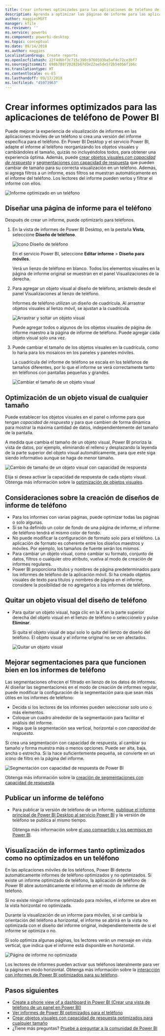 ```yaml
---
title: Crear informes optimizados para las aplicaciones de teléfono de Power BI
description: Aprenda a optimizar las páginas de informe para las aplicaciones telefónicas de Power BI mediante la creación de una versión del informe específica para el teléfono.
author: maggiesMSFT
manager: kfile
ms.reviewer: ''
ms.service: powerbi
ms.component: powerbi-desktop
ms.topic: conceptual
ms.date: 09/14/2018
ms.author: maggies
LocalizationGroup: Create reports
ms.openlocfilehash: 22f4d6bf3c715c390c9760593ba5afdc72ce3bf7
ms.sourcegitcommit: 698b788720282b67d3e22ae5de572b54056f1b6c
ms.translationtype: HT
ms.contentlocale: es-ES
ms.lasthandoff: 09/17/2018
ms.locfileid: "45973963"
---
```

# <a name="create-reports-optimized-for-the-power-bi-phone-apps"></a>Crear informes optimizados para las aplicaciones de teléfono de Power BI
Puede mejorar la experiencia de visualización de informes en las aplicaciones móviles de un teléfono si crea una versión del informe específica para el teléfono. En Power BI Desktop y el servicio Power BI, adapte el informe al teléfono reorganizando los objetos visuales y cambiándoles el tamaño, quizás no incluyéndolos todos, para obtener una experiencia óptima. Además, puede [crear objetos visuales *con capacidad de respuesta*](#optimize-a-visual-for-any-size) y [segmentaciones con capacidad de respuesta](#enhance-slicers-to-to-work-well-in-phone-reports) que pueden cambiar de tamaño para su correcta visualización en un teléfono. Además, si agrega filtros a un informe, esos filtros se muestran automáticamente en el informe del teléfono. Los lectores del informe pueden verlos y filtrar el informe con ellos.

![Informe optimizado en un teléfono](media/desktop-create-phone-report/desktop-create-phone-report-1.png)

## <a name="lay-out-a-report-page-for-the-phone"></a>Diseñar una página de informe para el teléfono

Después de crear un informe, puede optimizarlo para teléfonos.

1. En la vista de informes de Power BI Desktop, en la pestaña **Vista**, seleccione **Diseño de teléfono**.  
   
    ![Icono Diseño de teléfono](media/desktop-create-phone-report/desktop-create-phone-report-3.png)
   
    En el servicio Power BI, seleccione **Editar informe** > **Diseño para móviles**.

    Verá un lienzo de teléfono en blanco. Todos los elementos visuales en la página de informe original se muestran en el panel Visualizaciones de la derecha.

3. Para agregar un objeto visual al diseño de teléfono, arrástrelo desde el panel Visualizaciones al lienzo de teléfono.
   
    Informes de teléfono utilizan un diseño de cuadrícula. Al arrastrar objetos visuales al lienzo móvil, se ajustan a la cuadrícula.
   
    ![Arrastrar y soltar un objeto visual](media/desktop-create-phone-report/desktop-create-phone-report-4.gif)
   
    Puede agregar todos o algunos de los objetos visuales de página de informe maestro a la página de informe de teléfono. Puede agregar cada objeto visual solo una vez.

4. Puede cambiar el tamaño de los objetos visuales en la cuadrícula, como lo haría para los mosaicos en los paneles y paneles móviles.
   
   La cuadrícula del informe de teléfono se escala en los teléfonos de tamaños diferentes, por lo que el informe se verá correctamente tanto en teléfonos con pantallas pequeñas y grandes.
   
   ![Cambiar el tamaño de un objeto visual](media/desktop-create-phone-report/desktop-create-phone-report-5.gif)

## <a name="optimize-a-visual-for-any-size"></a>Optimización de un objeto visual de cualquier tamaño
Puede establecer los objetos visuales en el panel o informe para que tengan *capacidad de respuesta* y para que cambien de forma dinámica para mostrar la máxima cantidad de datos, independientemente del tamaño de la pantalla. 

A medida que cambia el tamaño de un objeto visual, Power BI prioriza la vista de datos, por ejemplo, eliminando el relleno y desplazando la leyenda de la parte superior del objeto visual automáticamente, para que este siga siendo informativo aunque se haga de menor tamaño.

![Cambio de tamaño de un objeto visual con capacidad de respuesta](media/desktop-create-phone-report/desktop-create-phone-report-6.gif)

Elija si desea activar la capacidad de respuesta de cada objeto visual. Obtenga más información sobre la [optimización de objetos visuales](visuals/desktop-create-responsive-visuals.md).

## <a name="considerations-when-creating-phone-report-layouts"></a>Consideraciones sobre la creación de diseños de informe de teléfono
* Para los informes con varias páginas, puede optimizar todas las páginas o solo algunas. 
* Si se ha definido un color de fondo de una página de informe, el informe de teléfono tendrá el mismo color de fondo.
* No puede modificar la configuración de formato solo para el teléfono. La aplicación de formato es coherente entre los diseños maestros y móviles. Por ejemplo, los tamaños de fuente serán los mismos.
* Para cambiar un objeto visual, como cambiar su formato, conjunto de datos, filtros o cualquier otro atributo, vuelva al modo de creación de informes regulares.
* Power BI proporciona títulos y nombres de página predeterminados para los informes de teléfono de la aplicación móvil. Si ha creado objetos visuales de texto para títulos y nombres de página en el informe, considere la posibilidad de no agregarlos a los informes de teléfono.     

## <a name="remove-a-visual-from-the-phone-layout"></a>Quitar un objeto visual del diseño de teléfono
* Para quitar un objeto visual, haga clic en la X en la parte superior derecha del objeto visual en el lienzo de teléfono o selecciónelo y pulse **Eliminar**.
  
   Si quita el objeto visual de aquí solo lo quita del lienzo de diseño del teléfono. El objeto visual y el informe original no se ven afectados.
  
   ![Quitar un objeto visual](media/desktop-create-phone-report/desktop-create-phone-report-7.gif)

## <a name="enhance-slicers-to-work-well-in-phone-reports"></a>Mejorar segmentaciones para que funcionen bien en los informes de teléfono
Las segmentaciones ofrecen el filtrado en lienzo de los datos de informes. Al diseñar las segmentaciones en el modo de creación de informes regular, puede modificar la configuración de la segmentación para que sean más útiles en los informes de teléfono:

* Decida si los lectores de los informes pueden seleccionar solo uno o más elementos.
* Coloque un cuadro alrededor de la segmentación para facilitar el análisis del informe.
* Haga que la segmentación sea vertical, horizontal o *con capacidad de respuesta*. 

Si crea una segmentación con capacidad de respuesta, al cambiar su tamaño y forma muestra más o menos opciones. Puede ser alta, baja, ancha o estrecha. Si la hace suficientemente pequeña, se convierte en un icono de filtro en la página del informe. 

![Segmentación con capacidad de respuesta de Power BI](media/desktop-create-phone-report/desktop-create-phone-report-8.png)

Obtenga más información sobre la [creación de segmentaciones con capacidad de respuesta](power-bi-slicer-filter-responsive.md).

## <a name="publish-a-phone-report"></a>Publicar un informe de teléfono
* Para publicar la versión de teléfono de un informe, [publique el informe principal de Power BI Desktop al servicio Power BI](desktop-upload-desktop-files.md) y la versión de teléfono se publica al mismo tiempo.
  
    Obtenga más información sobre [el uso compartido y los permisos en Power BI](service-how-to-collaborate-distribute-dashboards-reports.md).

## <a name="view-optimized-and-unoptimized-reports-on-a-phone"></a>Visualización de informes tanto optimizados como no optimizados en un teléfono
En las aplicaciones móviles de los teléfonos, Power BI detecta automáticamente informes de teléfono optimizados y no optimizados. Si existe un informe optimizado de teléfono, la aplicación de teléfono de Power BI abre automáticamente el informe en el modo de informe de teléfono.

Si no existe ningún informe optimizado para móviles, el informe se abre en la vista horizontal no optimizada.  

Durante la visualización de un informe para móviles, si se cambia la orientación del teléfono a horizontal, el informe se abrirá en la vista no optimizada con el diseño del informe original, independientemente de si el informe se optimiza o no.

Si solo optimiza algunas páginas, los lectores verán un mensaje en vista vertical, que indica que el informe está disponible en horizontal.

![Página de informe no optimizada](media/desktop-create-phone-report/desktop-create-phone-report-9.png)

Los lectores de informes pueden activar sus teléfonos lateralmente para ver la página en modo horizontal. Obtenga más información sobre la [interacción con informes de Power BI optimizados para su teléfono](consumer/mobile/mobile-apps-view-phone-report.md).

## <a name="next-steps"></a>Pasos siguientes
* [Create a phone view of a dashboard in Power BI (Crear una vista de teléfono de un panel en Power BI)](service-create-dashboard-mobile-phone-view.md)
* [Ver informes de Power BI optimizados para el teléfono](consumer/mobile/mobile-apps-view-phone-report.md)
* [Crear objetos visuales con capacidad de respuesta optimizados para cualquier tamaño](visuals/desktop-create-responsive-visuals.md)
* ¿Tiene más preguntas? [Pruebe a preguntar a la comunidad de Power BI](http://community.powerbi.com/)


